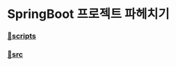# SpringBoot 프로젝트 파헤치기

### [📂scripts](https://github.com/nwerl/springboot2-example/tree/master/scripts)  
### [📂src](https://github.com/nwerl/springboot2-example/tree/master/src)  

